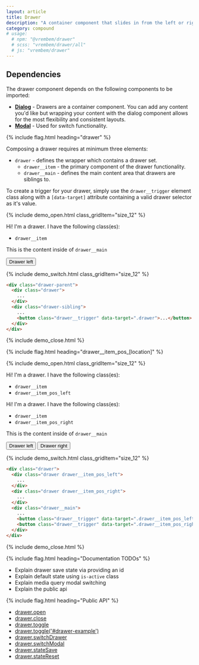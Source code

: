 ```yaml
---
layout: article
title: Drawer
description: "A container component that slides in from the left or right. It typically contains menus, search or other content for your app."
category: compound
# usage:
  # npm: "@vrembem/drawer"
  # scss: "vrembem/drawer/all"
  # js: "vrembem/drawer"
---
```


<div class="notice notice_type_caution size_8_lg">
  <h2 class="notice__title">Dependencies</h2>
  <div class="type">
    <p>The drawer component depends on the following components to be imported:</p>
    <ul>
      <li>
        <a href="/components/dialog"><strong>Dialog</strong></a> - Drawers are a container component. You can add any content you'd like but wrapping your content with the dialog component allows for the most flexibility and consistent layouts.
      </li>
      <li>
        <a href="/components/modal"><strong>Modal</strong></a> - Used for switch functionality.
      </li>
    </ul>
  </div>
</div>

{% include flag.html heading="drawer" %}

<div class="type size_8_lg" markdown="1">

Composing a drawer requires at minimum three elements:

* `drawer` - defines the wrapper which contains a drawer set.
  * `drawer__item` - the primary component of the drawer functionality.
  * `drawer__main` - defines the main content area that drawers are siblings to.

To create a trigger for your drawer, simply use the `drawer__trigger` element class along with a `[data-target]` attribute containing a valid drawer selector as it's value.
</div>

{% include demo_open.html class_gridItem="size_12" %}

<div class="drawer">

  <aside class="drawer__item drawer-demo-left">
    <div class="drawer__dialog dialog">
      <div class="dialog__body">
        <p>Hi! I'm a drawer. I have the following class(es):</p>
        <ul>
          <li><code>drawer__item</code></li>
        </ul>
      </div>
    </div>
  </aside>

  <div class="drawer__main box box_bordered type">
    <p>This is the content inside of <code>drawer__main</code></p>
    <div class="button-group">
      <button class="button button_color_primary drawer__trigger" data-target=".drawer-demo-left">
        Drawer left
      </button>
    </div>
  </div>

</div>

{% include demo_switch.html class_gridItem="size_12" %}

```html
<div class="drawer-parent">
  <div class="drawer">
    ...
  </div>
  <div class="drawer-sibling">
    ...
    <button class="drawer__trigger" data-target=".drawer">...</button>
  </div>
</div>
```

{% include demo_close.html %}

{% include flag.html heading="drawer__item_pos_[location]" %}

{% include demo_open.html class_gridItem="size_12" %}

<div class="drawer">

  <aside class="drawer__item drawer__item_pos_left drawer-demo-pos-left">
    <div class="drawer__dialog dialog">
      <div class="dialog__body type">
        <p>Hi! I'm a drawer. I have the following class(es):</p>
        <ul>
          <li><code>drawer__item</code></li>
          <li><code>drawer__item_pos_left</code></li>
        </ul>
      </div>
    </div>
  </aside>

  <aside class="drawer__item drawer__item_pos_right drawer-demo-pos-right">
    <div class="drawer__dialog dialog">
      <div class="dialog__body type">
        <p>Hi! I'm a drawer. I have the following class(es):</p>
        <ul>
          <li><code>drawer__item</code></li>
          <li><code>drawer__item_pos_right</code></li>
        </ul>
      </div>
    </div>
  </aside>

  <div class="drawer__main box box_bordered type">
    <p>This is the content inside of <code>drawer__main</code></p>
    <div class="button-group">
      <button class="button button_color_primary drawer__trigger" data-target=".drawer-demo-pos-left">
        Drawer left
      </button>
      <button class="button button_color_primary drawer__trigger" data-target=".drawer-demo-pos-right">
        Drawer right
      </button>
    </div>
  </div>

</div>

{% include demo_switch.html class_gridItem="size_12" %}

```html
<div class="drawer">
  <div class="drawer drawer__item_pos_left">
    ...
  </div>
  <div class="drawer drawer__item_pos_right">
    ...
  </div>
  <div class="drawer__main">
    ...
    <button class="drawer__trigger" data-target=".drawer__item_pos_left">...</button>
    <button class="drawer__trigger" data-target=".drawer__item_pos_right">...</button>
  </div>
</div>
```

{% include demo_close.html %}

{% include flag.html heading="Documentation TODOs" %}

<div class="type" markdown="1">

* Explain drawer save state via providing an id
* Explain default state using `is-active` class
* Explain media query modal switching
* Explain the public api

</div>

{% include flag.html heading="Public API" %}

<div class="type">
  <ul>
    <li>
      <a href="#" class="drawer--open">
        drawer.open
      </a>
    </li>
    <li>
      <a href="#" class="drawer--close">
        drawer.close
      </a>
    </li>
    <li>
      <a href="#" class="drawer--toggle">
        drawer.toggle
      </a>
    </li>
    <li>
      <a href="#" class="drawer--toggle-example">
        drawer.toggle('#drawer-example')
      </a>
    </li>
    <li>
      <a href="#" class="drawer--switch-drawer">
        drawer.switchDrawer
      </a>
    </li>
    <li>
      <a href="#" class="drawer--switch-modal">
        drawer.switchModal
      </a>
    </li>
    <li>
      <a href="#" class="drawer--save">
        drawer.stateSave
      </a>
    </li>
    <li>
      <a href="#" class="drawer--reset">
        drawer.stateReset
      </a>
    </li>
  </ul>
</div>
